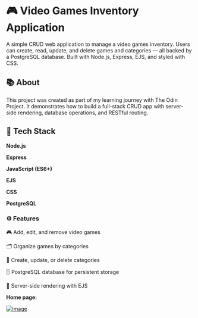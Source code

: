# 🎮 Video Games Inventory Application

A simple CRUD web application to manage a video games inventory. Users can create, read, update, and delete games and categories — all backed by a PostgreSQL database.
Built with Node.js, Express, EJS, and styled with CSS.

## 📚 About
This project was created as part of my learning journey with The Odin Project. It demonstrates how to build a full-stack CRUD app with server-side rendering, database operations, and RESTful routing.

## 🧰 Tech Stack

**Node.js**

**Express**

**JavaScript (ES6+)**

**EJS**

**CSS**

**PostgreSQL**


### ⚙️ Features

🎮 Add, edit, and remove video games

🗂️ Organize games by categories

📝 Create, update, or delete categories

🗄️ PostgreSQL database for persistent storage

📜 Server-side rendering with EJS

**Home page:**

[![image](https://github.com/user-attachments/assets/a2d2fd0f-7817-4a56-9fd3-a0f5e7423161)](https://inventory-application-production-9d84.up.railway.app/)
